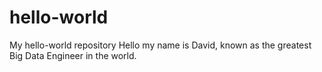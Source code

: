 # hello-world
My hello-world repository
Hello my name is David, known as the greatest Big Data Engineer in the world.
